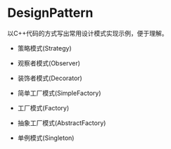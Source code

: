 DesignPattern
=============

以C++代码的方式写出常用设计模式实现示例，便于理解。

* 策略模式(Strategy)  

* 观察者模式(Observer) 

* 装饰者模式(Decorator)

* 简单工厂模式(SimpleFactory)

* 工厂模式(Factory)

* 抽象工厂模式(AbstractFactory)

* 单例模式(Singleton)
